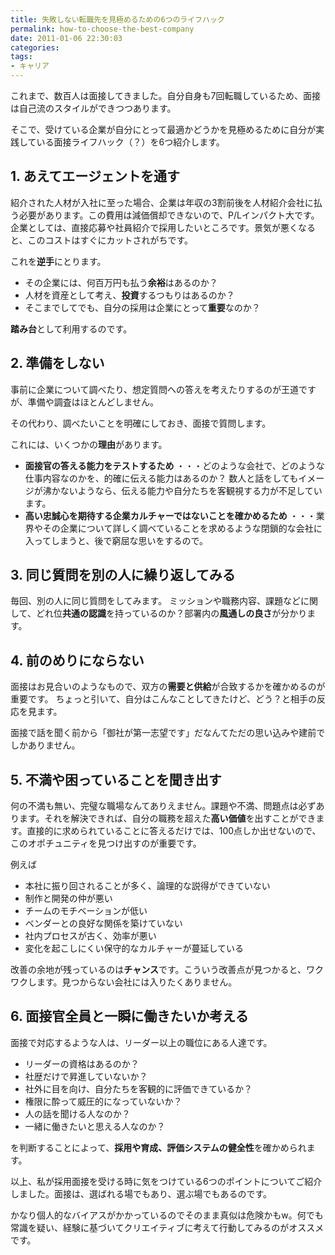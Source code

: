 ```yaml
---
title: 失敗しない転職先を見極めるための6つのライフハック
permalink: how-to-choose-the-best-company
date: 2011-01-06 22:30:03
categories: 
tags:
- キャリア
---
```

これまで、数百人は面接してきました。自分自身も7回転職しているため、面接は自己流のスタイルができつつあります。

そこで、受けている企業が自分にとって最適かどうかを見極めるために自分が実践している面接ライフハック（？）を6つ紹介します。
<!-- more -->

## 1. あえてエージェントを通す
紹介された人材が入社に至った場合、企業は年収の3割前後を人材紹介会社に払う必要があります。この費用は減価償却できないので、P/Lインパクト大です。企業としては、直接応募や社員紹介で採用したいところです。景気が悪くなると、このコストはすぐにカットされがちです。

これを**逆手**にとります。

- その企業には、何百万円も払う**余裕**はあるのか？
- 人材を資産として考え、**投資**するつもりはあるのか？
- そこまでしてでも、自分の採用は企業にとって**重要**なのか？

**踏み台**として利用するのです。

## 2. 準備をしない
事前に企業について調べたり、想定質問への答えを考えたりするのが王道ですが、準備や調査はほとんどしません。

その代わり、調べたいことを明確にしておき、面接で質問します。

これには、いくつかの**理由**があります。

- **面接官の答える能力をテストするため**
・・・どのような会社で、どのような仕事内容なのかを、的確に伝える能力はあるのか？
数人と話をしてもイメージが沸かないようなら、伝える能力や自分たちを客観視する力が不足しています。
- **高い忠誠心を期待する企業カルチャーではないことを確かめるため**
・・・業界やその企業について詳しく調べていることを求めるような閉鎖的な会社に入ってしまうと、後で窮屈な思いをするので。

## 3. 同じ質問を別の人に繰り返してみる
毎回、別の人に同じ質問をしてみます。
ミッションや職務内容、課題などに関して、どれ位**共通の認識**を持っているのか？部署内の**風通しの良さ**が分かります。

## 4. 前のめりにならない
面接はお見合いのようなもので、双方の**需要と供給**が合致するかを確かめるのが重要です。
ちょっと引いて、自分はこんなことしてきたけど、どう？と相手の反応を見ます。

面接で話を聞く前から「御社が第一志望です」だなんてただの思い込みや建前でしかありません。

## 5. 不満や困っていることを聞き出す
何の不満も無い、完璧な職場なんてありえません。課題や不満、問題点は必ずあります。それを解決できれば、自分の職務を超えた**高い価値**を出すことができます。直接的に求められていることに答えるだけでは、100点しか出せないので、このオポチュニティを見つけ出すのが重要です。

例えば

- 本社に振り回されることが多く、論理的な説得ができていない
- 制作と開発の仲が悪い
- チームのモチベーションが低い
- ベンダーとの良好な関係を築けていない
- 社内プロセスが古く、効率が悪い
- 変化を起こしにくい保守的なカルチャーが蔓延している

改善の余地が残っているのは**チャンス**です。こういう改善点が見つかると、ワクワクします。見つからない会社には入りたくありません。

## 6. 面接官全員と一瞬に働きたいか考える
面接で対応するような人は、リーダー以上の職位にある人達です。

- リーダーの資格はあるのか？
- 社歴だけで昇進していないか？
- 社外に目を向け、自分たちを客観的に評価できているか？
- 権限に酔って威圧的になっていないか？
- 人の話を聞ける人なのか？
- 一緒に働きたいと思える人なのか？

を判断することによって、**採用や育成、評価システムの健全性**を確かめられます。

以上、私が採用面接を受ける時に気をつけている6つのポイントについてご紹介しました。面接は、選ばれる場でもあり、選ぶ場でもあるのです。

かなり個人的なバイアスがかかっているのでそのまま真似は危険かもw。何でも常識を疑い、経験に基づいてクリエイティブに考えて行動してみるのがオススメです。